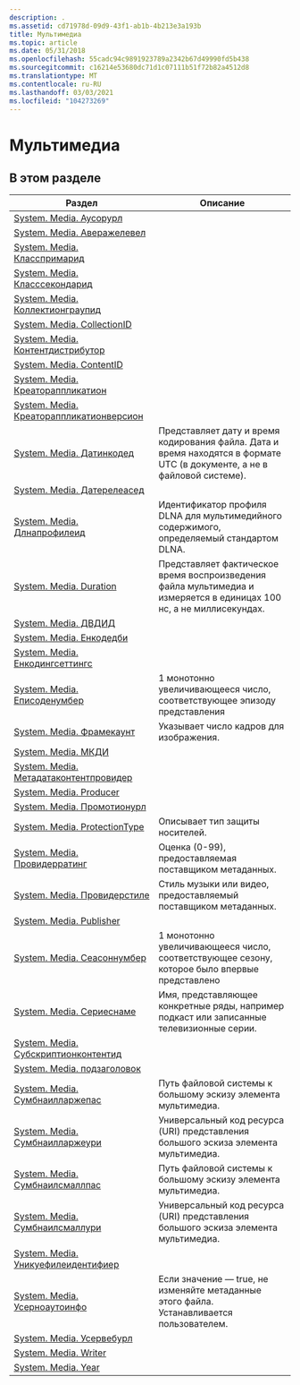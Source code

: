 ```yaml
---
description: .
ms.assetid: cd71978d-09d9-43f1-ab1b-4b213e3a193b
title: Мультимедиа
ms.topic: article
ms.date: 05/31/2018
ms.openlocfilehash: 55cadc94c9891923789a2342b67d49990fd5b438
ms.sourcegitcommit: c16214e53680dc71d1c07111b51f72b82a4512d8
ms.translationtype: MT
ms.contentlocale: ru-RU
ms.lasthandoff: 03/03/2021
ms.locfileid: "104273269"
---
```

# <a name="media"></a>Мультимедиа

## <a name="in-this-section"></a>В этом разделе



| Раздел                                                                                                        | Описание                                                                                                            |
|--------------------------------------------------------------------------------------------------------------|------------------------------------------------------------------------------------------------------------------------|
| [System. Media. Аусорурл](./props-system-media-authorurl.md)<br/>                                 |                                                                                                                        |
| [System. Media. Аверажелевел](./props-system-media-averagelevel.md)<br/>                           |                                                                                                                        |
| [System. Media. Класспримарид](./props-system-media-classprimaryid.md)<br/>                       |                                                                                                                        |
| [System. Media. Класссекондарид](./props-system-media-classsecondaryid.md)<br/>                   |                                                                                                                        |
| [System. Media. Коллектионграупид](./props-system-media-collectiongroupid.md)<br/>                 |                                                                                                                        |
| [System. Media. CollectionID](./props-system-media-collectionid.md)<br/>                           |                                                                                                                        |
| [System. Media. Контентдистрибутор](./props-system-media-contentdistributor.md)<br/>               |                                                                                                                        |
| [System. Media. ContentID](./props-system-media-contentid.md)<br/>                                 |                                                                                                                        |
| [System. Media. Креатораппликатион](./props-system-media-creatorapplication.md)<br/>               |                                                                                                                        |
| [System. Media. Креатораппликатионверсион](./props-system-media-creatorapplicationversion.md)<br/> |                                                                                                                        |
| [System. Media. Датинкодед](./props-system-media-dateencoded.md)<br/>                             | Представляет дату и время кодирования файла. Дата и время находятся в формате UTC (в документе, а не в файловой системе).<br/>    |
| [System. Media. Датерелеасед](./props-system-media-datereleased.md)<br/>                           |                                                                                                                        |
| [System. Media. Длнапрофилеид](props-system-media-dlnaprofileid.md)<br/>                                | Идентификатор профиля DLNA для мультимедийного содержимого, определяемый стандартом DLNA.<br/>                                           |
| [System. Media. Duration](./props-system-media-duration.md)<br/>                                   | Представляет фактическое время воспроизведения файла мультимедиа и измеряется в единицах 100 нс, а не миллисекундах.<br/>           |
| [System. Media. ДВДИД](./props-system-media-dvdid.md)<br/>                                         |                                                                                                                        |
| [System. Media. Енкодедби](./props-system-media-encodedby.md)<br/>                                 |                                                                                                                        |
| [System. Media. Енкодингсеттингс](./props-system-media-encodingsettings.md)<br/>                   |                                                                                                                        |
| [System. Media. Еписоденумбер](props-system-media-episodenumber.md)<br/>                                | 1 монотонно увеличивающееся число, соответствующее эпизоду представления<br/>                      |
| [System. Media. Фрамекаунт](./props-system-media-framecount.md)<br/>                               | Указывает число кадров для изображения.<br/>                                                                    |
| [System. Media. МКДИ](./props-system-media-mcdi.md)<br/>                                           |                                                                                                                        |
| [System. Media. Метадатаконтентпровидер](./props-system-media-metadatacontentprovider.md)<br/>     |                                                                                                                        |
| [System. Media. Producer](./props-system-media-producer.md)<br/>                                   |                                                                                                                        |
| [System. Media. Промотионурл](./props-system-media-promotionurl.md)<br/>                           |                                                                                                                        |
| [System. Media. ProtectionType](./props-system-media-protectiontype.md)<br/>                       | Описывает тип защиты носителей.<br/>                                                                     |
| [System. Media. Провидерратинг](./props-system-media-providerrating.md)<br/>                       | Оценка (0-99), предоставляемая поставщиком метаданных.<br/>                                                          |
| [System. Media. Провидерстиле](./props-system-media-providerstyle.md)<br/>                         | Стиль музыки или видео, предоставляемый поставщиком метаданных.<br/>                                                 |
| [System. Media. Publisher](./props-system-media-publisher.md)<br/>                                 |                                                                                                                        |
| [System. Media. Сеасоннумбер](props-system-media-seasonnumber.md)<br/>                                  | 1 монотонно увеличивающееся число, соответствующее сезону, которое было впервые представлено<br/> |
| [System. Media. Сериеснаме](props-system-media-seriesname.md)<br/>                                      | Имя, представляющее конкретные ряды, например подкаст или записанные телевизионные серии.<br/>                  |
| [System. Media. Субскриптионконтентид](./props-system-media-subscriptioncontentid.md)<br/>         |                                                                                                                        |
| [System. Media. подзаголовок](./props-system-media-subtitle.md)<br/>                                   |                                                                                                                        |
| [System. Media. Сумбнаилларжепас](props-system-media-thumbnaillargepath.md)<br/>                      | Путь файловой системы к большому эскизу элемента мультимедиа.<br/>                                    |
| [System. Media. Сумбнаилларжеури](props-system-media-thumbnaillargeuri.md)<br/>                        | Универсальный код ресурса (URI) представления большого эскиза элемента мультимедиа.<br/>                                                |
| [System. Media. Сумбнаилсмаллпас](props-system-media-thumbnailsmallpath.md)<br/>                      | Путь файловой системы к большому эскизу элемента мультимедиа.<br/>                                    |
| [System. Media. Сумбнаилсмаллури](props-system-media-thumbnailsmalluri.md)<br/>                        | Универсальный код ресурса (URI) представления большого эскиза элемента мультимедиа.<br/>                                                |
| [System. Media. Уникуефилеидентифиер](./props-system-media-uniquefileidentifier.md)<br/>           |                                                                                                                        |
| [System. Media. Усерноаутоинфо](./props-system-media-usernoautoinfo.md)<br/>                       | Если значение — true, не изменяйте метаданные этого файла. Устанавливается пользователем.<br/>                                                    |
| [System. Media. Усервебурл](./props-system-media-userweburl.md)<br/>                               |                                                                                                                        |
| [System. Media. Writer](./props-system-media-writer.md)<br/>                                       |                                                                                                                        |
| [System. Media. Year](./props-system-media-year.md)<br/>                                           |                                                                                                                        |



 

 

 
